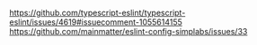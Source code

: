 https://github.com/typescript-eslint/typescript-eslint/issues/4619#issuecomment-1055614155
https://github.com/mainmatter/eslint-config-simplabs/issues/33
